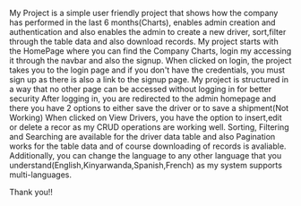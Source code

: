 My Project is a simple user friendly project that shows how the company has performed in the last 6 months(Charts), enables admin creation and authentication and also enables the admin to create a new driver, sort,filter through the table data and also download records.
My project starts with the HomePage where you can find the Company Charts, login my accessing it through the navbar and also the signup.
When clicked on login, the project takes you to the login page and if you don't have the credentials, you must sign up as there is also a link to the signup page.
My project is structured in a way that no other page can be accessed without logging in for better security
After logging in, you are redirected to the admin homepage and there you have 2 options to either save the driver or to save a shipment(Not Working)
When clicked on View Drivers, you have the option to insert,edit or delete a recor as my CRUD operations are working well.
Sorting, Filtering and Searching are available for the driver data table and also Pagination works for the table data and of course downloading of records is avaliable.
Additionally, you can change the language to any other language that you understand(English,Kinyarwanda,Spanish,French) as my system supports multi-languages.

Thank you!!
